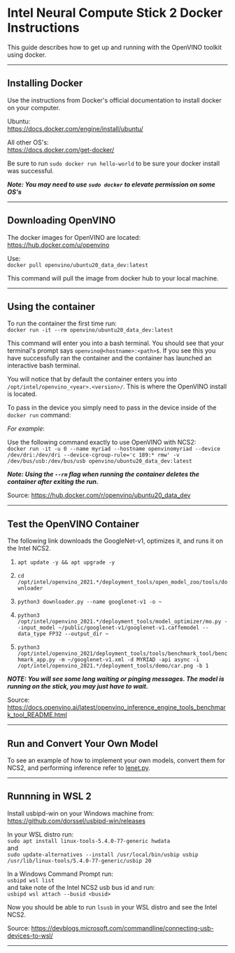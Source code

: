 # Intel Neural Compute Stick 2 Docker Instructions  

This guide describes how to get up and running with the OpenVINO toolkit using docker.

---

## Installing Docker
Use the instructions from Docker's official documentation to install docker on your computer.

Ubuntu:  
https://docs.docker.com/engine/install/ubuntu/

All other OS's:  
https://docs.docker.com/get-docker/

Be sure to run `sudo docker run hello-world` to be sure your docker install was successful.

***Note: You may need to use `sudo docker` to elevate permission on some OS's***

---

## Downloading OpenVINO
The docker images for OpenVINO are located:  
https://hub.docker.com/u/openvino

Use:  
`docker pull openvino/ubuntu20_data_dev:latest`

This command will pull the image from docker hub to your local machine.

---

## Using the container

To run the container the first time run:  
`docker run -it --rm openvino/ubuntu20_data_dev:latest`

This command will enter you into a bash terminal. You should see that your terminal's prompt says `openvino@<hostname>:<path>$`. If you see this you have successfully ran the container and the container has launched an interactive bash terminal.

You will notice that by default the container enters you into `/opt/intel/openvino_<year>.<version>/`. This is where the OpenVINO install is located.

To pass in the device you simply need to pass in the device inside of the `docker run` command:

*For example*:

Use the following command exactly to use OpenVINO with NCS2:  
`docker run -it -u 0 --name myriad --hostname openvinomyriad --device /dev/dri:/dev/dri --device-cgroup-rule='c 189:* rmw' -v /dev/bus/usb:/dev/bus/usb openvino/ubuntu20_data_dev:latest`  

***Note: Using the `--rm` flag when running the container deletes the container after exiting the run.***

Source: https://hub.docker.com/r/openvino/ubuntu20_data_dev

---

## Test the OpenVINO Container
The following link downloads the GoogleNet-v1, optimizes it, and runs it on the Intel NCS2. 

1. `apt update -y && apt upgrade -y`

2. `cd /opt/intel/openvino_2021.*/deployment_tools/open_model_zoo/tools/downloader`

3. `python3 downloader.py --name googlenet-v1 -o ~`

4. `python3 /opt/intel/openvino_2021.*/deployment_tools/model_optimizer/mo.py --input_model ~/public/googlenet-v1/googlenet-v1.caffemodel --data_type FP32 --output_dir ~`

5. `python3 /opt/intel/openvino_2021/deployment_tools/tools/benchmark_tool/benchmark_app.py -m ~/googlenet-v1.xml -d MYRIAD -api async -i /opt/intel/openvino_2021.*/deployment_tools/demo/car.png -b 1`

***NOTE: You will see some long waiting or pinging messages. The model is running on the stick, you may just have to wait.***

Source: https://docs.openvino.ai/latest/openvino_inference_engine_tools_benchmark_tool_README.html

---
## Run and Convert Your Own Model
To see an example of how to implement your own models, convert them for NCS2, and performing inference refer to [lenet.py](docker/lenet.py).  

---

## Runnning in WSL 2
Install usbipd-win on your Windows machine from: https://github.com/dorssel/usbipd-win/releases

In your WSL distro run:  
`sudo apt install linux-tools-5.4.0-77-generic hwdata`  
and  
`sudo update-alternatives --install /usr/local/bin/usbip usbip /usr/lib/linux-tools/5.4.0-77-generic/usbip 20`  

In a Windows Command Prompt run:  
`usbipd wsl list`  
and take note of the Intel NCS2 usb bus id and run:  
`usbipd wsl attach --busid <busid>`

Now you should be able to run `lsusb` in your WSL distro and see the Intel NCS2.

Source: https://devblogs.microsoft.com/commandline/connecting-usb-devices-to-wsl/

---
